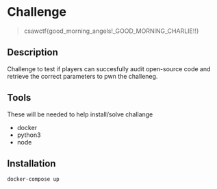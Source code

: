 # Challenge

> csawctf{good_morning_angels!_GOOD_MORNING_CHARLIE!!}

## Description
Challenge to test if players can succesfully audit open-source code and retrieve the correct parameters to pwn the challeneg.

## Tools

These will be needed to help install/solve challange

- docker
- python3
- node

## Installation

```bash
docker-compose up
```
